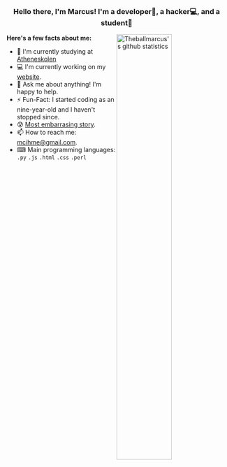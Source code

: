 <!-- Banner -->
<h3 align="center">Hello there, I'm Marcus! I'm a developer🚀, a hacker💻, and a student📓</h3>


<h4 style="display: inline;">Here's a few facts about me:</h4>
<a href="https://github.com/theballmarcus" style="display: inline;">
  <img width="50%" align="right" alt="Theballmarcus's github statistics" src="https://github-readme-stats.vercel.app/api?username=theballmarcus&show_icons=true&hide_border=true&hide=issues" />
</a>

- 📓 I'm currently studying at [Atheneskolen](https://atheneskolen.dk/)
- 💻 I'm currently working on my [website](https://marcusihme.dk).
- 💬 Ask me about anything! I'm happy to help.
- ⚡️ Fun-Fact: I started coding as an nine-year-old and I haven't stopped since.
- 😰 [Most embarrasing story](https://youtu.be/dQw4w9WgXcQ).
- 📫 How to reach me: [mcihme@gmail.com](mailto:mcihme@gmail.com).
- ⌨ Main programming languages: `.py` `.js` `.html` `.css` `.perl`
